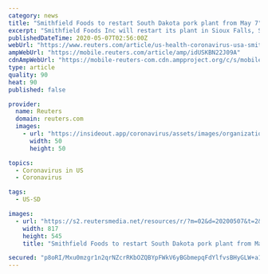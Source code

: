 ```yaml
---
category: news
title: "Smithfield Foods to restart South Dakota pork plant from May 7"
excerpt: "Smithfield Foods Inc will restart its plant in Sioux Falls, South Dakota from May 7 after being idled for more than three weeks due to the coronavirus outbreak, the world's biggest pork processor said late on Wednesday."
publishedDateTime: 2020-05-07T02:56:00Z
webUrl: "https://www.reuters.com/article/us-health-coronavirus-usa-smithfield-foo-idUSKBN22J09A"
ampWebUrl: "https://mobile.reuters.com/article/amp/idUSKBN22J09A"
cdnAmpWebUrl: "https://mobile-reuters-com.cdn.ampproject.org/c/s/mobile.reuters.com/article/amp/idUSKBN22J09A"
type: article
quality: 90
heat: 90
published: false

provider:
  name: Reuters
  domain: reuters.com
  images:
    - url: "https://insideout.app/coronavirus/assets/images/organizations/reuters.com-50x50.jpg"
      width: 50
      height: 50

topics:
  - Coronavirus in US
  - Coronavirus

tags:
  - US-SD

images:
  - url: "https://s2.reutersmedia.net/resources/r/?m=02&d=20200507&t=2&i=1517744262&w=&fh=545px&fw=&ll=&pl=&sq=&r=LYNXMPEG4604E"
    width: 817
    height: 545
    title: "Smithfield Foods to restart South Dakota pork plant from May 7"

secured: "p8oRI/Mxu0mzgr1n2qrNZcrRKbOZQBYpFWkV6yBGbmepqFdYlfvsBHyGLW+a1EeqAyIb2vLdIzgdvDlBnQ4c78fPM+zpr4loGpr7K6BHiz3gYv7gbnI/YXWh3N3x9YgSDPLBiWLG0WDyAe2f1kE2LjdAFSZI+hs6tD5vjsCvl4YWXzAY2y8c9QO6TZ41YQN8JDeofIQm6qf9AstiQKfbhE8F0XkzH540jXYLjlPbrAakAlJUlTQFm3+30k/Qr6mO3tOHtPrJXwmbzYL1C7OwRmyNZNkKJyH2Jcu3eh2cYQNG2H0x11dqjTpWy4HvdQ/rVCCv6/f3bgOL/i4clbCXE78C0jCT6p7faGkqwsG988HkN2YrD7O3AHScQvVwKwJRfLM6DwxWQn3iF20XhNG7s6cMcbG+xmWpL6ybqXSQFXiMmZ6Rc7g6t+QOnL6BP/oQv2JNRiU46CyDJmJUKTuFW6kVCZOzMm18mk3R+Hm0mRo=;sHeFlkdb8BE83QkdL5p4tA=="
---
```


